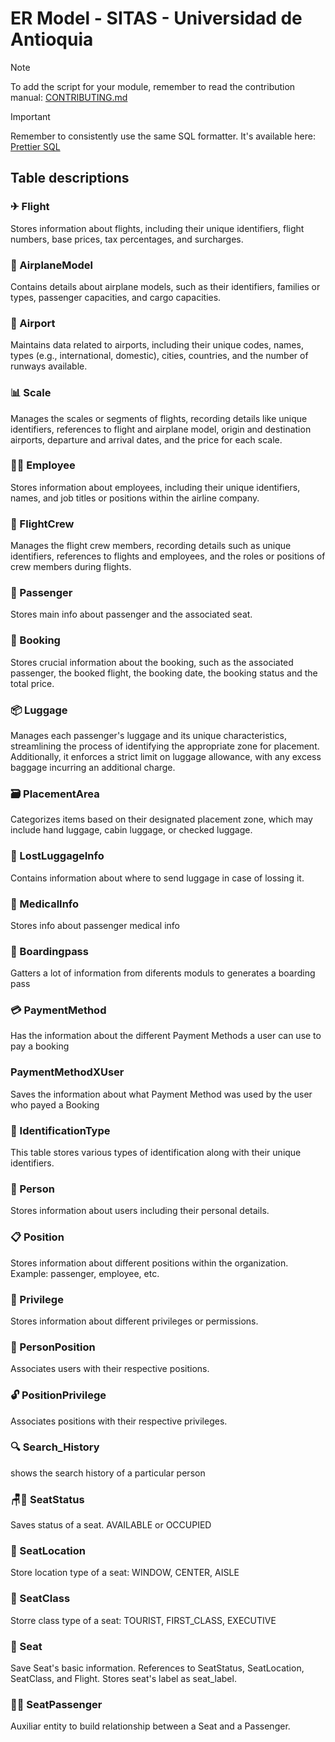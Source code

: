 # ER Model - SITAS - Universidad de Antioquia

> [!NOTE]  
> To add the script for your module, remember to read the contribution manual: [CONTRIBUTING.md](./CONTRIBUTING.md)

> [!IMPORTANT]  
> Remember to consistently use the same SQL formatter. It's available here: [Prettier SQL](https://marketplace.visualstudio.com/items?itemName=inferrinizzard.prettier-sql-vscode)

## Table descriptions

### ✈ Flight

Stores information about flights, including their unique identifiers, flight numbers, base prices, tax percentages, and surcharges.

### 🛫 AirplaneModel

Contains details about airplane models, such as their identifiers, families or types, passenger capacities, and cargo capacities.

### 🏬 Airport

Maintains data related to airports, including their unique codes, names, types (e.g., international, domestic), cities, countries, and the number of runways available.

### 📊 Scale

Manages the scales or segments of flights, recording details like unique identifiers, references to flight and airplane model, origin and destination airports, departure and arrival dates, and the price for each scale.

### 👨‍✈ Employee

Stores information about employees, including their unique identifiers, names, and job titles or positions within the airline company.

### 🚀 FlightCrew

Manages the flight crew members, recording details such as unique identifiers, references to flights and employees, and the roles or positions of crew members during flights.

### 👤 Passenger

Stores main info about passenger and the associated seat.

### 📄 Booking

Stores crucial information about the booking, such as the associated passenger, the booked flight, the booking date, the booking status and the total price.

### :package: Luggage

Manages each passenger's luggage and its unique characteristics, streamlining the process of identifying the appropriate zone for placement. Additionally, it enforces a strict limit on luggage allowance, with any excess baggage incurring an additional charge.

### :card_file_box: PlacementArea

Categorizes items based on their designated placement zone, which may include hand luggage, cabin luggage, or checked luggage.

### 🧳 LostLuggageInfo

Contains information about where to send luggage in case of lossing it.

### 💉 MedicalInfo

Stores info about passenger medical info

### 📨 Boardingpass

Gatters a lot of information from diferents moduls to generates a boarding pass


### 💳 PaymentMethod

Has the information about the different Payment Methods a user can use to pay a booking

### PaymentMethodXUser

Saves the information about what Payment Method was used by the user who payed a Booking

### 📇 IdentificationType
This table stores various types of identification along with their unique identifiers.

### 👤 Person
Stores information about users including their personal details.

### 📋 Position
Stores information about different positions within the organization. Example: passenger, employee, etc.

### 🔑 Privilege
Stores information about different privileges or permissions.

### 🤝 PersonPosition
Associates users with their respective positions.

### 🔓 PositionPrivilege
Associates positions with their respective privileges.

### 🔍 Search_History 
shows the search history of a particular person

### 🪑💺 SeatStatus
Saves status of a seat. AVAILABLE or OCCUPIED

### 📍 SeatLocation
Store location type of a seat: WINDOW, CENTER, AISLE

### 🎫 SeatClass
Storre class type of a seat: TOURIST, FIRST_CLASS, EXECUTIVE

### 💺 Seat
Save Seat's basic information. References to SeatStatus, SeatLocation, SeatClass, and Flight. Stores seat's label as seat_label. 

### 👤💺 SeatPassenger
Auxiliar entity to build relationship between a Seat and a Passenger.
